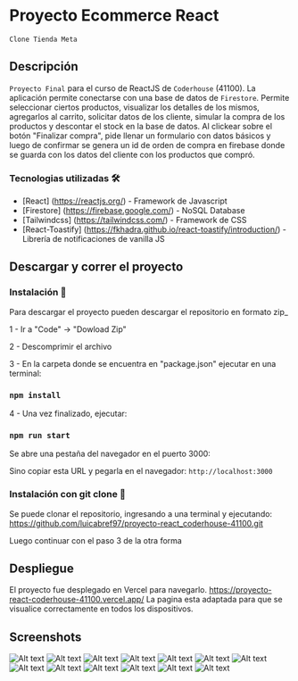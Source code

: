 # Proyecto Ecommerce React

`Clone Tienda Meta`

## Descripción

`Proyecto Final` para el curso de ReactJS de `Coderhouse` (41100).
La aplicación permite conectarse con una base de datos de `Firestore`.
Permite seleccionar ciertos productos, visualizar los detalles de los mismos, agregarlos al carrito, solicitar datos de los cliente, simular la compra de los productos y descontar el stock en la base de datos. Al clickear sobre el botón "Finalizar compra", pide llenar un formulario con datos básicos y luego de confirmar se genera un id de orden de compra en firebase donde se guarda con los datos del cliente con los productos que compró.

### Tecnologias utilizadas 🛠️

- [React] (https://reactjs.org/) - Framework de Javascript
- [Firestore] (https://firebase.google.com/) - NoSQL Database
- [Tailwindcss] (https://tailwindcss.com/) - Framework de CSS
- [React-Toastify] (https://fkhadra.github.io/react-toastify/introduction/) - Librería de notificaciones de vanilla JS

## Descargar y correr el proyecto

### Instalación 🔧

Para descargar el proyecto pueden descargar el repositorio en formato zip_

1 - Ir a "Code" -> "Dowload Zip"

2 - Descomprimir el archivo

3 - En la carpeta donde se encuentra en "package.json" ejecutar en una terminal:

### `npm install`

4 - Una vez finalizado, ejecutar:

### `npm run start`

Se abre una pestaña del navegador en el puerto 3000:

Sino copiar esta URL y pegarla en el navegador: `http://localhost:3000`

### Instalación con git clone 🔧

Se puede clonar el repositorio, ingresando a una terminal y ejecutando: https://github.com/luicabref97/proyecto-react_coderhouse-41100.git

Luego continuar con el paso 3 de la otra forma

## Despliegue

El proyecto fue desplegado en Vercel para navegarlo.
https://proyecto-react-coderhouse-41100.vercel.app/ La pagina esta adaptada para que se visualice correctamente en todos los dispositivos.

## Screenshots

![Alt text](https://github.com/luicabref97/proyecto-react_coderhouse-41100/blob/master/docs/Screenshot_1.png "Home-1")
![Alt text](https://github.com/luicabref97/proyecto-react_coderhouse-41100/blob/master/docs/Screenshot_2.png "Home-2")
![Alt text](https://github.com/luicabref97/proyecto-react_coderhouse-41100/blob/master/docs/Screenshot_3.png "Home-3")
![Alt text](https://github.com/luicabref97/proyecto-react_coderhouse-41100/blob/master/docs/Screenshot_7.png "Home-DarkMode")
![Alt text](https://github.com/luicabref97/proyecto-react_coderhouse-41100/blob/master/docs/Screenshot_4.png "Category-1")
![Alt text](https://github.com/luicabref97/proyecto-react_coderhouse-41100/blob/master/docs/Screenshot_5.png "Category-2")
![Alt text](https://github.com/luicabref97/proyecto-react_coderhouse-41100/blob/master/docs/Screenshot_6.png "Category-3")
![Alt text](https://github.com/luicabref97/proyecto-react_coderhouse-41100/blob/master/docs/Screenshot_8.png  "ItemDetail-1")
![Alt text](https://github.com/luicabref97/proyecto-react_coderhouse-41100/blob/master/docs/Screenshot_9.png  "ItemDetail-2")
![Alt text](https://github.com/luicabref97/proyecto-react_coderhouse-41100/blob/master/docs/Screenshot_10.png "Cart")
![Alt text](https://github.com/luicabref97/proyecto-react_coderhouse-41100/blob/master/docs/Screenshot_11.png "Checkout-1")
![Alt text](https://github.com/luicabref97/proyecto-react_coderhouse-41100/blob/master/docs/Screenshot_12.png "Checkout-2")
![Alt text](https://github.com/luicabref97/proyecto-react_coderhouse-41100/blob/master/docs/Screenshot_13.png "OC_Confirmed")

